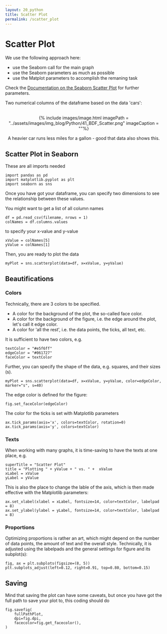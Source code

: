 ```yaml
---
layout: 20_python
title: Scatter Plot
permalink: /scatter_plot
---
```


# Scatter Plot

We use the following approach here:
- use the Seaborn call for the main graph
- use the Seaborn parameters as much as possible
- use the Matplot parameters to accomplish the remaning task

Check the [Documentation on the Seaborn Scatter Plot](https://seaborn.pydata.org/generated/seaborn.scatterplot.html) for further parameters.


Two numerical columns of the dataframe based on the data 'cars':
<br><br>
<center>

{% include images/image.html imagePath = "../assets/images/img_blog/Python/41_BDF_Scatter.png" imageCaption =  ""%}

A heavier car runs less miles for a gallon - good that data also shows this.

</center>

## Scatter Plot in Seaborn

These are all imports needed
>
    import pandas as pd
    import matplotlib.pyplot as plt
    import seaborn as sns


Once you have got your dataframe, you can specify two dimensions to see the relationship between these values.

You might want to get a list of all column names

>
    df = pd.read_csv(filename, nrows = 1)
    colNames = df.columns.values

to specify your x-value and y-value

>
    xValue = colNames[5]
    yValue = colNames[1]

Then, you are ready to plot the data

>
    myPlot = sns.scatterplot(data=df, x=xValue, y=yValue)
    
## Beautifications

### Colors

Technically, there are 3 colors to be specified. 

- A color for the background of the plot, the so-called face color.
- A color for the background of the figure, i.e. the edge around the plot, let's call it edge color.
- A color for 'all the rest', i.e. the data points, the ticks, all text, etc.

It is sufficient to have two colors, e.g. 

>
    textColor = "#e5f6ff"
    edgeColor = "#061727"
    faceColor = textColor

Further, you can specify the shape of the data, e.g. squares, and their sizes (s).

>
    myPlot = sns.scatterplot(data=df, x=xValue, y=yValue, color=edgeColor, marker="s", s=40)


The edge color is defined for the figure:

>
    fig.set_faceColor(edgeColor)    

The color for the ticks is set with Matplotlib parameters
>
    ax.tick_params(axis='x', colors=textColor, rotation=0)
    ax.tick_params(axis='y', colors=textColor)    

### Texts

When working with many graphs, it is time-saving to have the texts at one place, e.g. 

>
    superTitle = "Scatter Plot"
    title = "Plotting " + yValue + " vs. " +  xValue
    xLabel = xValue
    yLabel = yValue

This is also the place to change the lable of the axis, which is then made effective with the Matplotlib parameters:

>
    ax.set_xlabel(xlabel = xLabel, fontsize=14, color=textColor, labelpad = 8)
    ax.set_ylabel(ylabel = yLabel, fontsize=14, color=textColor, labelpad = 8)    


### Proportions 

Optimizing proportions is rather an art, which might depend on the number of data points, the amount of text and the overall style. Technically, it is adjusted using the labelpads and the general settings for figure and its subplot(s):

>
    fig, ax = plt.subplots(figsize=(8, 5))
    plt.subplots_adjust(left=0.12, right=0.91, top=0.80, bottom=0.15)



## Saving

Mind that saving the plot can have some caveats, but once you have got the full path to save your plot to, this coding should do

>
    fig.savefig(
        fullPathPlot,
        dpi=fig.dpi,
        facecolor=fig.get_facecolor(),
    )
